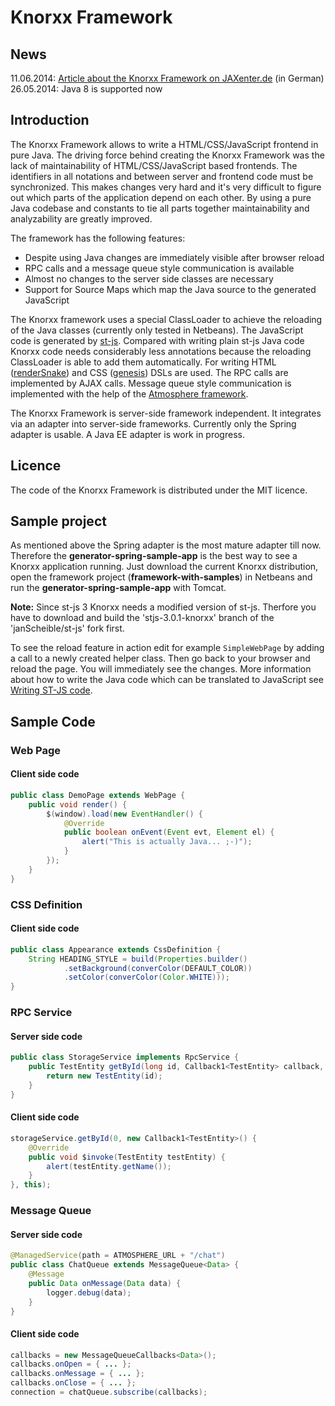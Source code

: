 # Knorxx Framework

## News
11.06.2014: [Article about the Knorxx Framework on JAXenter.de](http://jaxenter.de/artikel/Das-Knorxx-Framework-174063) (in German)
26.05.2014: Java 8 is supported now

## Introduction

The Knorxx Framework allows to write a HTML/CSS/JavaScript frontend in pure Java. The driving force behind creating the Knorxx Framework was the lack of maintainability of HTML/CSS/JavaScript based frontends. The identifiers in all notations and between server and frontend code must be synchronized. This makes changes very hard and it's very difficult to figure out which parts of the application depend on each other. By using a pure Java codebase and constants to tie all parts together maintainability and analyzability are greatly improved.

The framework has the following features:
  - Despite using Java changes are immediately visible after browser reload
  - RPC calls and a message queue style communication is available
  - Almost no changes to the server side classes are necessary
  - Support for Source Maps which map the Java source to the generated JavaScript

The Knorxx framework uses a special ClassLoader to achieve the reloading of the Java classes (currently only tested in Netbeans). The JavaScript code is generated by [st-js]. Compared with writing plain st-js Java code Knorxx code needs considerably less annotations because the reloading ClassLoader is able to add them automatically. For writing HTML ([renderSnake]) and CSS ([genesis]) DSLs are used. The RPC calls are implemented by AJAX calls. Message queue style communication is implemented with the help of the [Atmosphere framework].

[st-js]: http://st-js.github.io
[Atmosphere framework]: https://github.com/Atmosphere/atmosphere
[renderSnake]: http://rendersnake.org
[genesis]: https://github.com/clementbtc/genesis

The Knorxx Framework is server-side framework independent. It integrates via an adapter into server-side frameworks. Currently only the Spring adapter is usable. A Java EE adapter is work in progress.

## Licence

The code of the Knorxx Framework is distributed under the MIT licence.	

## Sample project

As mentioned above the Spring adapter is the most mature adapter till now. Therefore the **generator-spring-sample-app** is the best way to see a Knorxx application running. Just download the current Knorxx distribution, open the framework project (**framework-with-samples**) in Netbeans and run the **generator-spring-sample-app** with Tomcat.

**Note:** Since st-js 3 Knorxx needs a modified version of st-js. Therfore you have to download and build the 'stjs-3.0.1-knorxx' branch of the 'janScheible/st-js' fork first.

To see the reload feature in action edit for example ```SimpleWebPage``` by adding a call to a newly created helper class. Then go back to your browser and reload the page. You will immediately see the changes. More information about how to write the Java code which can be translated to JavaScript see [Writing ST-JS code].

[Writing ST-JS code]: http://st-js.github.io/reference.html#writing

## Sample Code

### Web Page

#### Client side code

```java
public class DemoPage extends WebPage {
	public void render() {
		$(window).load(new EventHandler() {
			@Override
			public boolean onEvent(Event evt, Element el) {
				alert("This is actually Java... ;-)");
			}
		});
	}
}
```

### CSS Definition

#### Client side code

```java
public class Appearance extends CssDefinition {
	String HEADING_STYLE = build(Properties.builder()
			.setBackground(converColor(DEFAULT_COLOR))
			.setColor(converColor(Color.WHITE)));
}
```

### RPC Service

#### Server side code

```java
public class StorageService implements RpcService {
	public TestEntity getById(long id, Callback1<TestEntity> callback, Object scope) {
		return new TestEntity(id);
	}
}
```
    
#### Client side code

```java
storageService.getById(0, new Callback1<TestEntity>() {
	@Override
	public void $invoke(TestEntity testEntity) {
		alert(testEntity.getName());
	}
}, this);
```

### Message Queue

#### Server side code

```java
@ManagedService(path = ATMOSPHERE_URL + "/chat")
public class ChatQueue extends MessageQueue<Data> {
	@Message
	public Data onMessage(Data data) {
		logger.debug(data);
	}
}
```

#### Client side code

```java
callbacks = new MessageQueueCallbacks<Data>();
callbacks.onOpen = { ... };
callbacks.onMessage = { ... };
callbacks.onClose = { ... };
connection = chatQueue.subscribe(callbacks);	
```